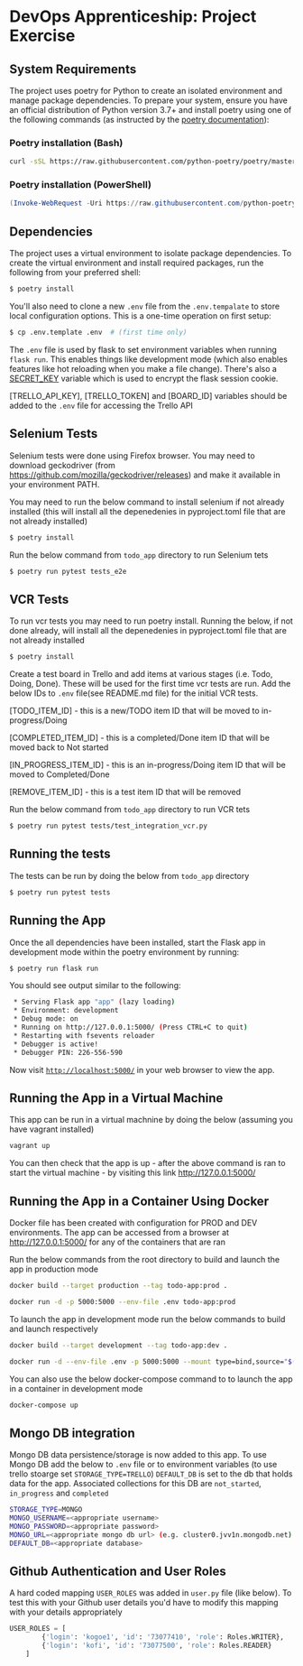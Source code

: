 # DevOps Apprenticeship: Project Exercise

## System Requirements

The project uses poetry for Python to create an isolated environment and manage package dependencies. To prepare your system, ensure you have an official distribution of Python version 3.7+ and install poetry using one of the following commands (as instructed by the [poetry documentation](https://python-poetry.org/docs/#system-requirements)):

### Poetry installation (Bash)

```bash
curl -sSL https://raw.githubusercontent.com/python-poetry/poetry/master/get-poetry.py | python
```

### Poetry installation (PowerShell)

```powershell
(Invoke-WebRequest -Uri https://raw.githubusercontent.com/python-poetry/poetry/master/get-poetry.py -UseBasicParsing).Content | python
```

## Dependencies

The project uses a virtual environment to isolate package dependencies. To create the virtual environment and install required packages, run the following from your preferred shell:

```bash
$ poetry install
```

You'll also need to clone a new `.env` file from the `.env.tempalate` to store local configuration options. This is a one-time operation on first setup:

```bash
$ cp .env.template .env  # (first time only)
```

The `.env` file is used by flask to set environment variables when running `flask run`. This enables things like development mode (which also enables features like hot reloading when you make a file change). There's also a [SECRET_KEY](https://flask.palletsprojects.com/en/1.1.x/config/#SECRET_KEY) variable which is used to encrypt the flask session cookie.

[TRELLO_API_KEY], [TRELLO_TOKEN] and [BOARD_ID] variables should be added to the `.env` file for accessing the Trello API


## Selenium Tests
Selenium tests were done using Firefox browser. You may need to download geckodriver (from https://github.com/mozilla/geckodriver/releases) and make it available in your environment PATH.

You may need to run the below command to install selenium if not already installed (this will install all the depenedenies in pyproject.toml file that are not already installed)
```bash
$ poetry install
``` 

Run the below command from `todo_app` directory to run Selenium tets
```bash
$ poetry run pytest tests_e2e
```

## VCR Tests
To run vcr tests you may need to run poetry install. Running the below, if not done already, will install all the depenedenies in pyproject.toml file that are not already installed
```bash
$ poetry install
```
Create a test board in Trello and add items at various stages (i.e. Todo, Doing, Done). These will be used for the first time vcr tests are run. Add the below IDs to `.env` file(see README.md file) for the initial VCR tests.

[TODO_ITEM_ID] - this is a new/TODO item ID that will be moved to in-progress/Doing

[COMPLETED_ITEM_ID] - this is a completed/Done item ID that will be moved back to Not started

[IN_PROGRESS_ITEM_ID] - this is an in-progress/Doing item ID that will be moved to Completed/Done

[REMOVE_ITEM_ID] - this is a test item ID that will be removed

Run the below command from `todo_app` directory to run VCR tets
```bash
$ poetry run pytest tests/test_integration_vcr.py 
```

## Running the tests
The tests can be run by doing the below from `todo_app` directory

```bash
$ poetry run pytest tests
```

## Running the App

Once the all dependencies have been installed, start the Flask app in development mode within the poetry environment by running:
```bash
$ poetry run flask run
```

You should see output similar to the following:
```bash
 * Serving Flask app "app" (lazy loading)
 * Environment: development
 * Debug mode: on
 * Running on http://127.0.0.1:5000/ (Press CTRL+C to quit)
 * Restarting with fsevents reloader
 * Debugger is active!
 * Debugger PIN: 226-556-590
```
Now visit [`http://localhost:5000/`](http://localhost:5000/) in your web browser to view the app.


## Running the App in a Virtual Machine
This app can be run in a virtual machnine by doing the below (assuming you have vagrant installed)

```bash
vagrant up
```

You can then check that the app is up - after the above command is ran to start the virtual machine - by visiting this link http://127.0.0.1:5000/ 


## Running the App in a Container Using Docker
Docker file has been created with configuration for PROD and DEV environments.
The app can be accessed from a browser at http://127.0.0.1:5000/ for any of the containers that are ran 

Run the below commands from the root directory to build and launch the app in production mode
```bash
docker build --target production --tag todo-app:prod .

docker run -d -p 5000:5000 --env-file .env todo-app:prod
```

To launch the app in development mode run the below commands to build and launch respectively
```bash
docker build --target development --tag todo-app:dev .

docker run -d --env-file .env -p 5000:5000 --mount type=bind,source="$(pwd)"/todo_app,target=/devops_mod5/todo_app todo-app:dev
```

You can also use the below docker-compose command to to launch the app in a container in development mode 
```bash
docker-compose up
```

## Mongo DB integration
Mongo DB data persistence/storage is now added to this app. To use Mongo DB add the below to `.env` file or to environment variables (to use trello stoarge set `STORAGE_TYPE=TRELLO`)
`DEFAULT_DB` is set to the db that holds data for the app. Associated collections for this DB are `not_started`, `in_progress` and `completed`

```bash
STORAGE_TYPE=MONGO
MONGO_USERNAME=<appropriate username>
MONGO_PASSWORD=<appropriate password>
MONGO_URL=<appropriate mongo db url> (e.g. cluster0.jvv1n.mongodb.net)
DEFAULT_DB=<appropriate database>
 ```

## Github Authentication and User Roles
A hard coded mapping `USER_ROLES` was added in `user.py` file (like below). To test this with your Github user  details you'd have to modify this mapping with your details appropriately

```python
USER_ROLES = [
        {'login': 'kogoe1', 'id': '73077410', 'role': Roles.WRITER},
        {'login': 'kofi', 'id': '73077500', 'role': Roles.READER}
    ]
```    